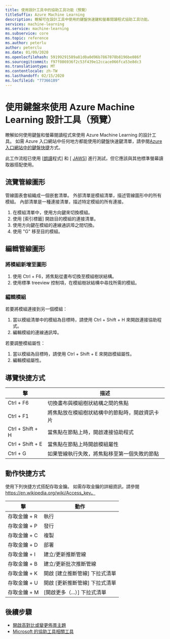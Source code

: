 ```yaml
---
title: 使用設計工具中的協助工具功能（預覽）
titleSuffix: Azure Machine Learning
description: 瞭解可在設計工具中使用的鍵盤快速鍵和螢幕閱讀程式協助工具功能。
services: machine-learning
ms.service: machine-learning
ms.subservice: core
ms.topic: reference
ms.author: peterlu
author: peterclu
ms.date: 01/09/2020
ms.openlocfilehash: 59199291589a81d0a0d96b7867078b8196be086f
ms.sourcegitcommit: f97f086936f2c53f439e12ccace066fca53e8dc3
ms.translationtype: MT
ms.contentlocale: zh-TW
ms.lasthandoff: 02/15/2020
ms.locfileid: "77366189"
---
```

# <a name="use-a-keyboard-to-use-azure-machine-learning-designer-preview"></a>使用鍵盤來使用 Azure Machine Learning 設計工具（預覽）

瞭解如何使用鍵盤和螢幕閱讀程式來使用 Azure Machine Learning 的設計工具。 如需 Azure 入口網站中任何地方都能使用的鍵盤快速鍵清單，請參閱[Azure 入口網站中的鍵盤快捷](../azure-portal/azure-portal-keyboard-shortcuts.md)方式。

此工作流程已使用 [[朗讀](https://support.microsoft.com/help/22798/windows-10-complete-guide-to-narrator)程式] 和 [ [JAWS](https://www.freedomscientific.com/products/software/jaws/)] 進行測試，但它應該與其他標準螢幕讀取器搭配使用。

## <a name="navigate-the-pipeline-graph"></a>流覽管線圖形

管線圖表會組織成一個嵌套清單。 外部清單是模組清單，描述管線圖形中的所有模組。 內部清單是一種連接清單，描述特定模組的所有連接。  

1. 在模組清單中，使用方向鍵來切換模組。
1. 使用 [索引標籤] 開啟目的模組的連接清單。
1. 使用方向鍵在模組的連線通訊埠之間切換。
1. 使用 "G" 移至目的模組。

## <a name="edit-the-pipeline-graph"></a>編輯管線圖形

### <a name="add-a-module-to-the-graph"></a>將模組新增至圖形

1. 使用 Ctrl + F6，將焦點從畫布切換至模組樹狀結構。
1. 使用標準 treeview 控制項，在模組樹狀結構中尋找所需的模組。

### <a name="edit-a-module"></a>編輯模組

若要將模組連接到另一個模組：

1. 當以模組清單中的模組為目標時，請使用 Ctrl + Shift + H 來開啟連接協助程式。
1. 編輯模組的連線通訊埠。

若要調整模組屬性：

1. 當以模組為目標時，請使用 Ctrl + Shift + E 來開啟模組屬性。
1. 編輯模組屬性。

## <a name="navigation-shortcuts"></a>導覽快捷方式

| 擊 | 描述 |
|-|-|
| Ctrl + F6 | 切換畫布與模組樹狀結構之間的焦點 |
| Ctrl + F1   | 將焦點放在模組樹狀結構中的節點時，開啟資訊卡片 |
| Ctrl + Shift + H | 當焦點在節點上時，開啟連接協助程式 |
| Ctrl + Shift + E | 當焦點在節點上時開啟模組屬性 |
| Ctrl + G | 如果管線執行失敗，將焦點移至第一個失敗的節點 |

## <a name="action-shortcuts"></a>動作快捷方式

使用下列快捷方式搭配存取金鑰。 如需存取金鑰的詳細資訊，請參閱 https://en.wikipedia.org/wiki/Access_key。

| 擊 | 動作 |
|-|-|
| 存取金鑰 + R | 執行 |
| 存取金鑰 + P | 發行 |
| 存取金鑰 + C | 複製 |
| 存取金鑰 + D | 部署 |
| 存取金鑰 + I | 建立/更新推斷管線 |
| 存取金鑰 + B | 建立/更新批次推斷管線 |
| 存取金鑰 + K | 開啟 [建立推斷管線] 下拉式清單 |
| 存取金鑰 + U | 開啟 [更新推斷管線] 下拉式清單 |
| 存取金鑰 + M | [開啟更多（...）] 下拉式清單 |

## <a name="next-steps"></a>後續步驟

- [開啟高對比或變更佈景主題](../azure-portal/azure-portal-change-theme-high-contrast.md)
- [Microsoft 的協助工具相關工具](https://www.microsoft.com/accessibility)
